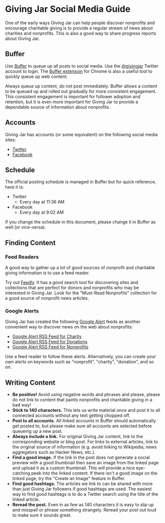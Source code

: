 # Giving Jar Social Media Guide

One of the early ways Giving Jar can help people discover nonprofits and encourage charitable giving is to provide a regular stream of news about charities and nonprofits. This is also a good way to share progress reports about Giving Jar.

## Buffer

Use [Buffer][1] to queue up all posts to social media. Use the [@givingjar][2] Twitter account to login. The [Buffer extension][3] for Chrome is also a useful tool to quickly queue up web content.

Always queue up content, do not post immediately. Buffer allows a content to be queued up and rolled out gradually for more consistent engagement. This consistent engagement is important for follower adoption and retention, but it is even more important for Giving Jar to provide a dependable source of information about nonprofits.

## Accounts

Giving Jar has accounts (or some equivalent) on the following social media sites:

* [Twitter][2]
* [Facebook][4]

## Schedule

The official posting schedule is managed in Buffer but for quick reference, here it is:

* Twitter
  * Every day at 11:36 AM
* Facebook
  * Every day at 9:02 AM

If you change the schedule in this document, please change it in Buffer as well (or vice-versa).

## Finding Content

### Feed Readers

A good way to gather up a lot of good sources of nonprofit and charitable giving information is to use a feed reader.

Try out [Feedly][5]. It has a good search tool for discovering sites and collections that are perfect for donors and nonprofits who may be interested in Giving Jar. Look for the "Must-Read Nonprofits" collection for a good source of nonprofit news articles.

### Google Alerts

Giving Jar has created the following [Google Alert][6] feeds as another convenient way to discover news on the web about nonprofits:

* [Google Alert RSS Feed for Charity][7]
* [Google Alert RSS Feed for Donations][8]
* [Google Alert RSS Feed for Nonprofits][9]

Use a feed reader to follow these alerts. Alternatively, you can create your own alerts on keywords such as "nonprofit", "charity", "donation", and so on.

## Writing Content

* **Be positive!**
  Avoid using negative words and phrases and please, please do not link to content that paints nonprofits and charitable giving in a bad way!
* **Stick to 140 characters.**
  This lets us write material once and post it to all connected accounts without any text getting chopped off.
* **Post to all accounts.**
  All linked accounts in Buffer should automatically get posted to, but please make sure all accounts are selected before queueing up a new post.
* **Always include a link.**
  For original Giving Jar content, link to the corresponding website or blog post. For links to external articles, link to the original source of information (e.g. avoid linking to Wikipedia, news aggregators such as Hacker News, etc.).
* **Find a good image.**
  If the link in the post does not generate a social preview with a good thumbnail then save an image from the linked page and upload it as a custom thumbnail. This will provide a nice eye-catching peek into the linked content. If there isn't a good image on the linked page, try the "Create an Image" feature in Buffer.
* **Find good hashtags.**
  The articles we link to can be shared with more than just Giving Jar followers if good hashtags are used. The easiest way to find good hashtags is to do a Twitter search using the title of the linked article.
* **Reread the post.**
  Even in as few as 140 characters it is easy to slip up and misspell or phrase something strangely. Reread your post out loud to make sure it sounds great.



[1]: https://buffer.com "Buffer Homepage"
[2]: https://twitter.com/givingjar "@givingjar on Twitter"
[3]: https://chrome.google.com/webstore/detail/buffer/noojglkidnpfjbincgijbaiedldjfbhh "Buffer Chrome Extension"
[4]: https://www.facebook.com/givingjarorg "Giving Jar on Facebook"
[5]: http://feedly.com/ "Feedly Feed Reader"
[6]: https://www.google.com/alerts "Google Alerts Homepage"
[7]: https://www.google.com/alerts/feeds/13563901852716296435/5406387826721543372 "Google Alert Feed for Charity"
[8]: https://www.google.com/alerts/feeds/13563901852716296435/465982762232547854 "Google Alert Feed for Donations"
[9]: https://www.google.com/alerts/feeds/13563901852716296435/17476652701629686177 "Google Alert Feed for Nonprofits"
